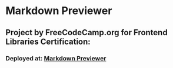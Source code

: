 # Markdown Previewer
## Project by FreeCodeCamp.org for Frontend Libraries Certification: 

### Deployed at: [Markdown Previewer](https://markdownpreviewerbylabheshwar.netlify.app/)
